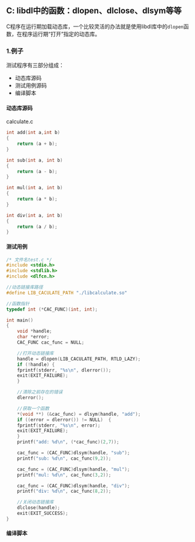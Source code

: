 ## C: libdl中的函数：dlopen、dlclose、dlsym等等

C程序在运行期加载动态库，一个比较灵活的办法就是使用libdl库中的`dlopen`函数，在程序运行期“打开”指定的动态库。

### 1.例子

测试程序有三部分组成：

* 动态库源码
* 测试用例源码
* 编译脚本

#### 动态库源码

calculate.c

```c
int add(int a,int b)
{
    return (a + b);
}

int sub(int a, int b)
{
    return (a - b);
}

int mul(int a, int b)
{
    return (a * b);
}

int div(int a, int b)
{
    return (a / b);
}
```

#### 测试用例

```c
/* 文件名test.c */
#include <stdio.h>
#include <stdlib.h>
#include <dlfcn.h>

//动态链接库路径
#define LIB_CACULATE_PATH "./libcalculate.so"

//函数指针
typedef int (*CAC_FUNC)(int, int);

int main()
{
    void *handle;
    char *error;
    CAC_FUNC cac_func = NULL;

    //打开动态链接库
    handle = dlopen(LIB_CACULATE_PATH, RTLD_LAZY);
    if (!handle) {
    fprintf(stderr, "%s\n", dlerror());
    exit(EXIT_FAILURE);
    }

    //清除之前存在的错误
    dlerror();

    //获取一个函数
    *(void **) (&cac_func) = dlsym(handle, "add");
    if ((error = dlerror()) != NULL)  {
    fprintf(stderr, "%s\n", error);
    exit(EXIT_FAILURE);
    }
    printf("add: %d\n", (*cac_func)(2,7));

    cac_func = (CAC_FUNC)dlsym(handle, "sub");
    printf("sub: %d\n", cac_func(9,2));

    cac_func = (CAC_FUNC)dlsym(handle, "mul");
    printf("mul: %d\n", cac_func(3,2));

    cac_func = (CAC_FUNC)dlsym(handle, "div");
    printf("div: %d\n", cac_func(8,2));

    //关闭动态链接库
    dlclose(handle);
    exit(EXIT_SUCCESS);
}
```

#### 编译脚本

